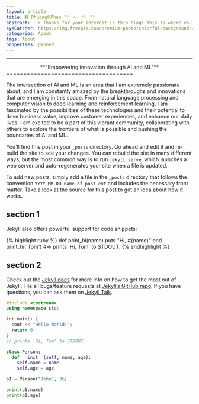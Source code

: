 ```yaml
---
layout: article
title: 𝄃𝄃𝄂𝄀𝄁 Phuong֎Phan 𓆝 𓆟 𓆞 𓆝
abstract: ╰┈➤ Thanks for your interest in this blog! This is where you can find most of my Projects and my Profile……
eyeCatcher: https://img.freepik.com/premium-photo/colorful-background-with-blue-yellow-circle-center_777078-3402.jpg
categories: About
tags: About
properties: pinned
---
```


---


<center> **"Empowering innovation through AI and ML"** </center>
=====================================

The intersection of AI and ML is an area that I am extremely passionate about, and I am constantly amazed by the breakthroughs and innovations that are emerging in this space. From natural language processing and computer vision to deep learning and reinforcement learning, I am fascinated by the possibilities of these technologies and their potential to drive business value, improve customer experiences, and enhance our daily lives. I am excited to be a part of this vibrant community, collaborating with others to explore the frontiers of what is possible and pushing the boundaries of AI and ML.

You’ll find this post in your `_posts` directory. Go ahead and edit it and re-build the site to see your changes. You can rebuild the site in many different ways, but the most common way is to run `jekyll serve`, which launches a web server and auto-regenerates your site when a file is updated.

To add new posts, simply add a file in the `_posts` directory that follows the convention `YYYY-MM-DD-name-of-post.ext` and includes the necessary front matter. Take a look at the source for this post to get an idea about how it works.

## section 1

Jekyll also offers powerful support for code snippets:

{% highlight ruby %}
def print_hi(name)
puts "Hi, #{name}"
end
print_hi('Tom')
#=> prints 'Hi, Tom' to STDOUT.
{% endhighlight %}

## section 2

Check out the [Jekyll docs][jekyll-docs] for more info on how to get the most out of Jekyll. File all bugs/feature requests at [Jekyll’s GitHub repo][jekyll-gh]. If you have questions, you can ask them on [Jekyll Talk][jekyll-talk].

[jekyll-docs]: https://jekyllrb.com/docs/home
[jekyll-gh]: https://github.com/jekyll/jekyll
[jekyll-talk]: https://talk.jekyllrb.com/


```cpp
#include <iostream>
using namespace std;

int main() {
  cout << "Hello World!";
  return 0;
}
// prints 'Hi, Tom' to STDOUT.
```

```python
class Person:
  def __init__(self, name, age):
    self.name = name
    self.age = age

p1 = Person("John", 36)

print(p1.name)
print(p1.age)
```
